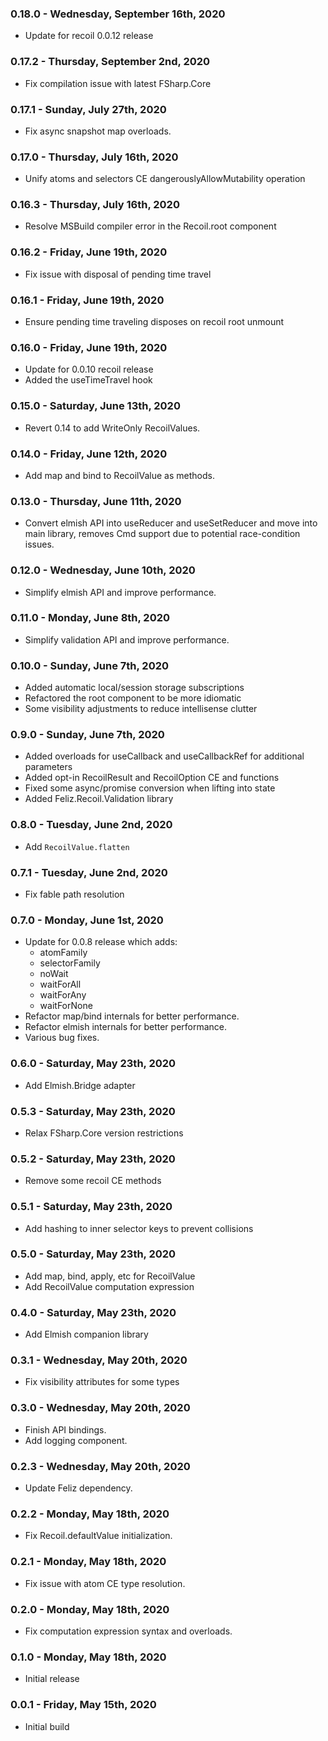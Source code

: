 ### 0.18.0 - Wednesday, September 16th, 2020
* Update for recoil 0.0.12 release

### 0.17.2 - Thursday, September 2nd, 2020
* Fix compilation issue with latest FSharp.Core

### 0.17.1 - Sunday, July 27th, 2020
* Fix async snapshot map overloads.

### 0.17.0 - Thursday, July 16th, 2020
* Unify atoms and selectors CE dangerouslyAllowMutability operation

### 0.16.3 - Thursday, July 16th, 2020
* Resolve MSBuild compiler error in the Recoil.root component

### 0.16.2 - Friday, June 19th, 2020
* Fix issue with disposal of pending time travel

### 0.16.1 - Friday, June 19th, 2020
* Ensure pending time traveling disposes on recoil root unmount

### 0.16.0 - Friday, June 19th, 2020
* Update for 0.0.10 recoil release
* Added the useTimeTravel hook

### 0.15.0 - Saturday, June 13th, 2020
* Revert 0.14 to add WriteOnly RecoilValues.

### 0.14.0 - Friday, June 12th, 2020
* Add map and bind to RecoilValue as methods.

### 0.13.0 - Thursday, June 11th, 2020
* Convert elmish API into useReducer and useSetReducer and move into main library, removes Cmd support due to potential race-condition issues.

### 0.12.0 - Wednesday, June 10th, 2020
* Simplify elmish API and improve performance.

### 0.11.0 - Monday, June 8th, 2020
* Simplify validation API and improve performance.

### 0.10.0 - Sunday, June 7th, 2020
* Added automatic local/session storage subscriptions
* Refactored the root component to be more idiomatic
* Some visibility adjustments to reduce intellisense clutter

### 0.9.0 - Sunday, June 7th, 2020
* Added overloads for useCallback and useCallbackRef for additional parameters
* Added opt-in RecoilResult and RecoilOption CE and functions
* Fixed some async/promise conversion when lifting into state
* Added Feliz.Recoil.Validation library

### 0.8.0 - Tuesday, June 2nd, 2020
* Add `RecoilValue.flatten`

### 0.7.1 - Tuesday, June 2nd, 2020
* Fix fable path resolution

### 0.7.0 - Monday, June 1st, 2020
* Update for 0.0.8 release which adds:
  * atomFamily
  * selectorFamily
  * noWait
  * waitForAll
  * waitForAny
  * waitForNone
* Refactor map/bind internals for better performance.
* Refactor elmish internals for better performance.
* Various bug fixes.

### 0.6.0 - Saturday, May 23th, 2020
* Add Elmish.Bridge adapter

### 0.5.3 - Saturday, May 23th, 2020
* Relax FSharp.Core version restrictions

### 0.5.2 - Saturday, May 23th, 2020
* Remove some recoil CE methods

### 0.5.1 - Saturday, May 23th, 2020
* Add hashing to inner selector keys to prevent collisions

### 0.5.0 - Saturday, May 23th, 2020
* Add map, bind, apply, etc for RecoilValue
* Add RecoilValue computation expression

### 0.4.0 - Saturday, May 23th, 2020
* Add Elmish companion library

### 0.3.1 - Wednesday, May 20th, 2020
* Fix visibility attributes for some types

### 0.3.0 - Wednesday, May 20th, 2020
* Finish API bindings.
* Add logging component.

### 0.2.3 - Wednesday, May 20th, 2020
* Update Feliz dependency.

### 0.2.2 - Monday, May 18th, 2020
* Fix Recoil.defaultValue initialization.

### 0.2.1 - Monday, May 18th, 2020
* Fix issue with atom CE type resolution.

### 0.2.0 - Monday, May 18th, 2020
* Fix computation expression syntax and overloads.

### 0.1.0 - Monday, May 18th, 2020
* Initial release

### 0.0.1 - Friday, May 15th, 2020
* Initial build

